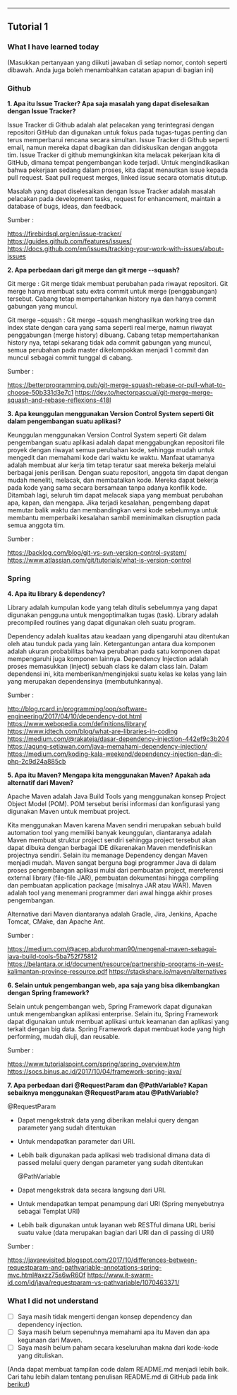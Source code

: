 ---

## Tutorial 1

### What I have learned today

(Masukkan pertanyaan yang diikuti jawaban di setiap nomor, contoh seperti dibawah. Anda
juga boleh menambahkan catatan apapun di bagian ini)

### Github

**1. Apa itu Issue Tracker? Apa saja masalah yang dapat diselesaikan dengan Issue Tracker?**

Issue Tracker di Github adalah alat pelacakan yang terintegrasi dengan repositori GitHub dan digunakan untuk fokus pada tugas-tugas penting dan terus memperbarui rencana secara simultan. Issue Tracker di Github seperti email, namun mereka dapat dibagikan dan didiskusikan dengan anggota tim. Issue Tracker di github memungkinkan kita melacak pekerjaan kita di GitHub, dimana tempat pengembangan kode terjadi. Untuk mengindikasikan bahwa pekerjaan sedang dalam proses, kita dapat menautkan issue kepada pull request. Saat pull request merges, linked issue secara otomatis ditutup.

Masalah yang dapat diselesaikan dengan Issue Tracker adalah masalah pelacakan pada development tasks, request for enhancement, maintain a database of bugs, ideas, dan feedback.

Sumber :

https://firebirdsql.org/en/issue-tracker/
https://guides.github.com/features/issues/
https://docs.github.com/en/issues/tracking-your-work-with-issues/about-issues


**2. Apa perbedaan dari git merge dan git merge --squash?**

Git merge : Git merge tidak membuat perubahan pada riwayat repositori. Git merge hanya membuat satu extra commit untuk merge (penggabungan) tersebut. Cabang tetap mempertahankan history nya dan hanya commit gabungan yang muncul.

Git merge –squash : Git merge –squash menghasilkan working tree dan index state dengan cara yang sama seperti real merge, namun riwayat penggabungan (merge history) dibuang. Cabang tetap mempertahankan history nya, tetapi sekarang tidak ada commit gabungan yang muncul, semua perubahan pada master dikelompokkan menjadi 1 commit dan muncul sebagai commit tunggal di cabang.

Sumber :

https://betterprogramming.pub/git-merge-squash-rebase-or-pull-what-to-choose-50b331d3e7c1
https://dev.to/hectorpascual/git-merge-merge-squash-and-rebase-reflexions-418l


**3. Apa keunggulan menggunakan Version Control System seperti Git dalam pengembangan suatu aplikasi?**

Keunggulan menggunakan Version Control System seperti Git dalam pengembangan suatu aplikasi adalah dapat menggabungkan repositori file proyek dengan riwayat semua perubahan kode, sehingga mudah untuk mengedit dan memahami kode dari waktu ke waktu. Manfaat utamanya adalah membuat alur kerja tim tetap teratur saat mereka bekerja melalui berbagai jenis perilisan. Dengan suatu repositori, anggota tim dapat dengan mudah meneliti, melacak, dan membatalkan kode. Mereka dapat bekerja pada kode yang sama secara bersamaan tanpa adanya konflik kode. Ditambah lagi, seluruh tim dapat melacak siapa yang membuat perubahan apa, kapan, dan mengapa. Jika terjadi kesalahan, pengembang dapat memutar balik waktu dan membandingkan versi kode sebelumnya untuk membantu memperbaiki kesalahan sambil meminimalkan disruption pada semua anggota tim.

Sumber :

https://backlog.com/blog/git-vs-svn-version-control-system/
https://www.atlassian.com/git/tutorials/what-is-version-control


### Spring

**4. Apa itu library & dependency?**

Library adalah kumpulan kode yang telah ditulis sebelumnya yang dapat digunakan pengguna untuk mengoptimalkan tugas (task). Library adalah precompiled routines yang dapat digunakan oleh suatu program.

Dependency adalah kualitas atau keadaan yang dipengaruhi atau ditentukan oleh atau tunduk pada yang lain. Ketergantungan antara dua komponen adalah ukuran probabilitas bahwa perubahan pada satu komponen dapat mempengaruhi juga komponen lainnya. Dependency Injection adalah proses memasukkan (inject) sebuah class ke dalam class lain. Dalam dependensi ini, kita memberikan/menginjeksi suatu kelas ke kelas yang lain yang merupakan dependensinya (membutuhkannya).

Sumber :

http://blog.rcard.in/programming/oop/software-engineering/2017/04/10/dependency-dot.html
https://www.webopedia.com/definitions/library/
https://www.idtech.com/blog/what-are-libraries-in-coding
https://medium.com/@rakateja/dasar-dependency-injection-442ef9c3b204
https://agung-setiawan.com/java-memahami-dependency-injection/
https://medium.com/koding-kala-weekend/dependency-injection-dan-di-php-2c9d24a885cb


**5. Apa itu Maven? Mengapa kita menggunakan Maven? Apakah ada alternatif dari Maven?**

Apache Maven adalah Java Build Tools yang menggunakan konsep Project Object Model (POM). POM tersebut berisi informasi dan konfigurasi yang digunakan Maven untuk membuat project.

Kita menggunakan Maven karena Maven sendiri merupakan sebuah build automation tool yang memiliki banyak keunggulan, diantaranya adalah Maven membuat struktur project sendiri sehingga project tersebut akan dapat dibuka dengan berbagai IDE dikarenakan Maven mendefinisikan projectnya sendiri. Selain itu memanage Dependency dengan Maven menjadi mudah. Maven sangat berguna bagi programmer Java di dalam proses pengembangan aplikasi mulai dari pembuatan project, mereferensi external library (file-file JAR), pembuatan dokumentasi hingga compiling dan pembuatan application package (misalnya JAR atau WAR). Maven adalah tool yang menemani programmer dari awal hingga akhir proses pengembangan.

Alternative dari Maven diantaranya adalah Gradle, Jira, Jenkins, Apache Tomcat, CMake, dan Apache Ant.

Sumber :

https://medium.com/@acep.abdurohman90/mengenal-maven-sebagai-java-build-tools-5ba752f75812
https://belantara.or.id/document/resource/partnership-programs-in-west-kalimantan-province-resource.pdf
https://stackshare.io/maven/alternatives


**6. Selain untuk pengembangan web, apa saja yang bisa dikembangkan dengan Spring framework?**

Selain untuk pengembangan web, Spring Framework dapat digunakan untuk mengembangkan aplikasi enterprise. Selain itu, Spring Framework dapat digunakan untuk membuat aplikasi untuk keamanan dan aplikasi yang terkait dengan big data. Spring Framework dapat membuat kode yang high performing, mudah diuji, dan reusable.

Sumber :

https://www.tutorialspoint.com/spring/spring_overview.htm
https://socs.binus.ac.id/2017/10/04/framework-spring-java/


**7. Apa perbedaan dari @RequestParam dan @PathVariable? Kapan sebaiknya menggunakan @RequestParam atau @PathVariable?**
   
   @RequestParam

- Dapat mengekstrak data yang diberikan melalui query dengan parameter yang sudah ditentukan
- Untuk mendapatkan parameter dari URI.
- Lebih baik digunakan pada aplikasi web tradisional dimana data di passed melalui query dengan parameter yang sudah ditentukan
  
  @PathVariable
  
- Dapat mengekstrak data secara langsung dari URI.
- Untuk mendapatkan tempat penampung dari URI (Spring menyebutnya sebagai Templat URI)
- Lebih baik digunakan untuk layanan web RESTful dimana URL berisi suatu value (data merupakan bagian dari URI dan di passing di URI)

Sumber :

https://javarevisited.blogspot.com/2017/10/differences-between-requestparam-and-pathvariable-annotations-spring-mvc.html#axzz75s6wR6Of
https://www.it-swarm-id.com/id/java/requestparam-vs-pathvariable/1070463371/


### What I did not understand

- [ ] Saya masih tidak mengerti dengan konsep dependency dan dependency injection.
- [ ] Saya masih belum sepenuhnya memahami apa itu Maven dan apa kegunaan dari Maven.
- [ ] Saya masih belum paham secara keseluruhan makna dari kode-kode yang dituliskan. 

(Anda dapat membuat tampilan code dalam README.md menjadi lebih baik. Cari tahu
lebih dalam tentang penulisan README.md di GitHub pada link
[berikut](https://help.github.com/en/articles/basic-writing-and-formatting-syntax))
